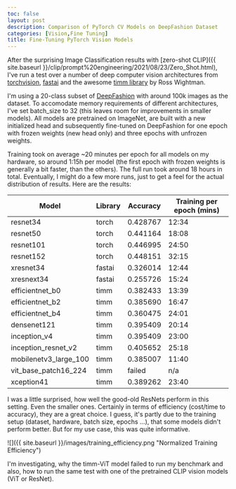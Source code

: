 ```yaml
---
toc: false
layout: post
description: Comparison of PyTorch CV Models on DeepFashion Dataset
categories: [Vision,Fine Tuning]
title: Fine-Tuning PyTorch Vision Models 
---
```

After the surprising Image Classification results with [zero-shot CLIP]({{ site.baseurl }}/clip/prompt%20engineering/2021/08/23/Zero_Shot.html),
I've run a test over a number of deep computer vision architectures from [torchvision](https://github.com/pytorch/vision/tree/main/torchvision/models), 
[fastai](https://github.com/fastai/fastai/blob/master/nbs/11_vision.models.xresnet.ipynb) and the awesome [timm library](https://github.com/rwightman/pytorch-image-models) by Ross Wightman.


I'm using a 20-class subset of [DeepFashion](http://mmlab.ie.cuhk.edu.hk/projects/DeepFashion.html) with around 100k images
as the dataset. To accomodate memory requirements of different architectures, I've set batch_size to 32 (this leaves room for improvements
in smaller models). All models are pretrained on ImageNet, are built with a new initialized head and subsequently 
fine-tuned on DeepFashion for one epoch with frozen weights (new head only) and three epochs with unfrozen weights.


Training took on average ~20 minutes per epoch for all models on my hardware, so around 1:15h per model 
(the first epoch with frozen weights is generally a bit faster, than the others). The full run took around 18 hours in total.
Eventually, I might do a few more runs, just to get a feel for the actual distribution of results. Here are the results:


| Model | Library | Accuracy | Training per epoch (mins) |
|-|-|-|-|
| resnet34 | torch | 0.428767 | 12:34 |
| resnet50 | torch | 0.441164 | 18:08 |
| resnet101 | torch | 0.446995 | 24:50 |
| resnet152 | torch | 0.448151 | 32:15 |
| xresnet34 | fastai | 0.326014 | 12:44 |
| xresnext34 | fastai | 0.255726 | 15:24 |
| efficientnet_b0 | timm | 0.382433 | 13:39 |
| efficientnet_b2 | timm | 0.385690 | 16:47 |
| efficientnet_b4 | timm | 0.360475 | 24:01 |
| densenet121 | timm | 0.395409 | 20:14 |
| inception_v4 | timm | 0.395409 | 23:00 |
| inception_resnet_v2 | timm | 0.405652 | 25:18 |
| mobilenetv3_large_100 | timm | 0.385007 | 11:40 |
| vit_base_patch16_224 | timm | failed | n/a |
| xception41 | timm | 0.389262 | 23:40 |


I was a little surprised, how well the good-old ResNets perform in this setting. Even the smaller ones.
Certainly in terms of efficiency (cost/time to accuracy), they are a great choice.
I guess, it's partly due to the training setup (dataset, hardware, batch size, epochs ...),
that some models didn't perform better. But for my use case, this was quite informative.


![]({{ site.baseurl }}/images/training_efficiency.png "Normalized Training Efficiency")


I'm investigating, why the timm-ViT model failed to run my benchmark and also, how to run the same
test with one of the pretrained CLIP vision models (ViT or ResNet).
